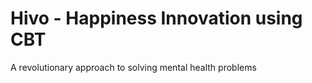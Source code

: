 # Hivo - Happiness Innovation using CBT

A revolutionary approach to solving mental health problems

